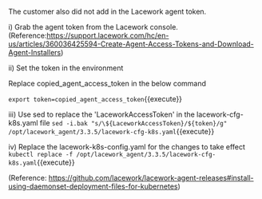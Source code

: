 The customer also did not add in the Lacework agent token.

i) Grab the agent token from the Lacework console. (Reference:https://support.lacework.com/hc/en-us/articles/360036425594-Create-Agent-Access-Tokens-and-Download-Agent-Installers)

ii) Set the token in the environment

Replace copied_agent_access_token in the below command

`export token=copied_agent_access_token`{{execute}}

iii) Use sed to replace the 'LaceworkAccessToken' in the lacework-cfg-k8s.yaml file
`sed -i.bak "s/\${LaceworkAccessToken}/${token}/g" /opt/lacework_agent/3.3.5/lacework-cfg-k8s.yaml`{{execute}}

iv) Replace the lacework-k8s-config.yaml for the changes to take effect
`kubectl replace -f /opt/lacework_agent/3.3.5/lacework-cfg-k8s.yaml`{{execute}}

(Reference: https://github.com/lacework/lacework-agent-releases#install-using-daemonset-deployment-files-for-kubernetes)

